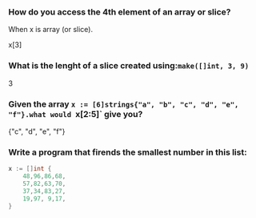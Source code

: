 ### How do you access the 4th element of an array or slice?

When x is array (or slice).

x[3]

### What is the lenght of a slice created using:`make([]int, 3, 9)`

3

### Given the array `x := [6]strings{"a", "b", "c", "d", "e", "f"}.what would `x[2:5]` give you?

{"c", "d", "e", "f"}

### Write a program that firends the smallest number in this list:


```go
x := []int {
    48,96,86,68,
    57,82,63,70,
    37,34,83,27,
    19,97, 9,17,
}
```